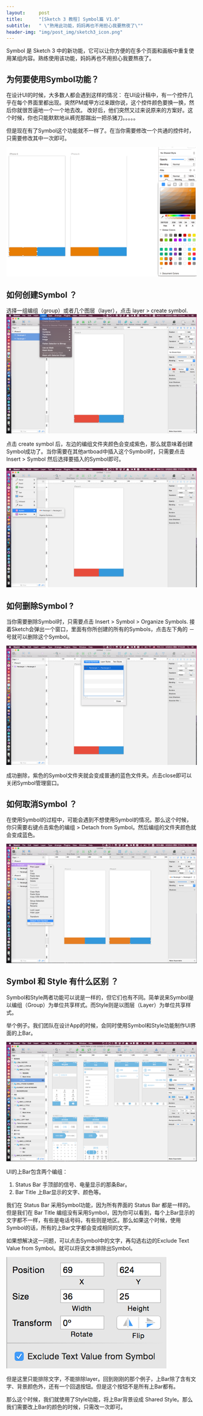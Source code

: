 ```yaml
---
layout:     post
title:      "[Sketch 3 教程] Symbol篇 V1.0"
subtitle:   " \"熟用此功能，妈妈再也不用担心我要熬夜了\""
header-img: "img/post_img/sketch3_icon.png"
---
```


Symbol 是 Sketch 3 中的新功能，它可以让你方便的在多个页面和画板中重复使用某组内容。熟练使用该功能，妈妈再也不用担心我要熬夜了。

## 为何要使用Symbol功能？

在设计UI的时候，大多数人都会遇到这样的情况：
在UI设计稿中，有一个控件几乎在每个界面里都出现。突然PM或甲方过来跟你说，这个控件颜色要换一换，然后你就很苦逼地一个一个地去改。
改好后，他们突然又过来说原来的方案好。这个时候，你也只能默默地从裤兜那踹出一把杀猪刀。。。。。

但是现在有了Symbol这个功能就不一样了。在当你需要修改一个共通的控件时，只需要修改其中一次即可。

<img src="img/post_img/sketch_symbol/testingSymbol.gif" class="aligncenter">

## 如何创建Symbol ？
选择一组编组（group）或者几个图层（layer），点击 layer > create symbol. 
<img src="img/post_img/sketch_symbol/createSymbol.png" class="aligncenter">

点击 create symbol 后，左边的编组文件夹颜色会变成紫色，那么就意味着创建Symbol成功了。当你需要在其他artboad中插入这个Symbol时，只需要点击 Insert > Symbol 然后选择要插入的Symbol即可。

<img src="img/post_img/sketch_symbol/organizeSymbol.png" class="aligncenter">

## 如何删除Symbol ?
当你需要删除Symbol时，只需要点击 Insert > Symbol > Organize Symbols. 接着Sketch会弹出一个窗口，里面有你所创建的所有的Symbols，点击左下角的 － 号就可以删除这个Symbol。

<img src="img/post_img/sketch_symbol/deleteSymbol.png" class="aligncenter">

成功删除，紫色的Symbol文件夹就会变成普通的蓝色文件夹。点击close即可以关闭Symbol管理窗口。

## 如何取消Symbol ？
在使用Symbol的过程中，可能会遇到不想使用Symbol的情况。那么这个时候，你只需要右键点击紫色的编组 > Detach from Symbol。然后编组的文件夹颜色就会变成蓝色。

<img src="img/post_img/sketch_symbol/detachSymbol.png" class="aligncenter">

## Symbol 和 Style 有什么区别 ？
Symbol和Style两者功能可以说是一样的，但它们也有不同。简单说来Symbol是以编组（Group）为单位共享样式。而Style则是以图层（Layer）为单位共享样式。

举个例子。我们团队在设计App的时候，会同时使用Symbol和Style功能制作UI界面的上Bar。

<img src="img/post_img/sketch_symbol/example.png" class="aligncenter">

UI的上Bar包含两个编组：
1. Status Bar 手顶部的信号、电量显示的那条Bar。
2. Bar Title 上Bar显示的文字、颜色等。

我们在 Status Bar 采用Symbol功能，因为所有界面的 Status Bar 都是一样的。但是我们在 Bar Title 编组没有采用Symbol，因为你可以看到，每个上Bar显示的文字都不一样，有些是电话号码，有些则是地区。那么如果这个时候，使用Symbol的话，所有的上Bar文字都会变成相同的文字。

如果想解决这一问题，可以点击Symbol中的文字，再勾选右边的Exclude Text Value from Symbol。就可以将该文本排除出Symbol。

<img src="img/post_img/sketch_symbol/excludeText.png" class="aligncenter">

但是这里只能排除文字，不能排除layer。回到刚刚的那个例子，上Bar除了含有文字、背景颜色外，还有一个回退按钮。但是这个按钮不是所有上Bar都有。

那么这个时候，我们就使用了Style功能，将上Bar背景设成 Shared Style。那么我们需要改上Bar的颜色的时候，只需改一次即可。





